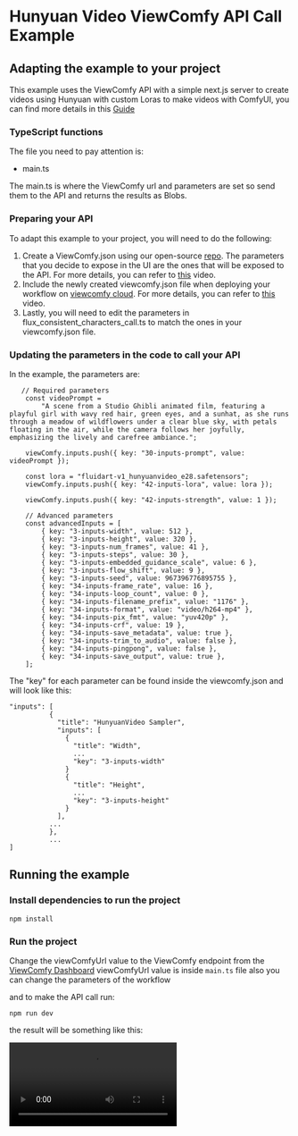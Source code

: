 # Hunyuan Video ViewComfy API Call Example

## Adapting the example to your project

This example uses the ViewComfy API with a simple next.js server to create videos using Hunyuan with custom Loras to make videos with ComfyUI, you can find more details in this [Guide](https://www.viewcomfy.com/blog/using-custom-loras-to-make-videos-with-comfyui "using-custom-loras-to-make-videos-with-comfyui") 

### TypeScript functions

The file you need to pay attention is: 
- main.ts

The main.ts is where the ViewComfy url and parameters are set so send them to the API and returns the results as Blobs. 

### Preparing your API

To adapt this example to your project, you will need to do the following:
1. Create a ViewComfy.json using our open-source [repo](https://github.com/ViewComfy/ViewComfy). The parameters that you decide to expose in the UI are the ones that will be exposed to the API. For more details, you can refer to [this](https://youtu.be/sG2elA1bdrg) video.
2. Include the newly created viewcomfy.json file when deploying your workflow on [viewcomfy cloud](https://app.viewcomfy.com/ ""). For more details, you can refer to [this](https://youtu.be/pIODXFU9sHw) video.
3. Lastly, you will need to edit the parameters in flux_consistent_characters_call.ts to match the ones in your viewcomfy.json file. 

### Updating the parameters in the code to call your API

In the example, the parameters are:
```
   // Required parameters
    const videoPrompt =
        "A scene from a Studio Ghibli animated film, featuring a playful girl with wavy red hair, green eyes, and a sunhat, as she runs through a meadow of wildflowers under a clear blue sky, with petals floating in the air, while the camera follows her joyfully, emphasizing the lively and carefree ambiance.";

    viewComfy.inputs.push({ key: "30-inputs-prompt", value: videoPrompt });

    const lora = "fluidart-v1_hunyuanvideo_e28.safetensors";
    viewComfy.inputs.push({ key: "42-inputs-lora", value: lora });

    viewComfy.inputs.push({ key: "42-inputs-strength", value: 1 });

    // Advanced parameters
    const advancedInputs = [
        { key: "3-inputs-width", value: 512 },
        { key: "3-inputs-height", value: 320 },
        { key: "3-inputs-num_frames", value: 41 },
        { key: "3-inputs-steps", value: 30 },
        { key: "3-inputs-embedded_guidance_scale", value: 6 },
        { key: "3-inputs-flow_shift", value: 9 },
        { key: "3-inputs-seed", value: 967396776895755 },
        { key: "34-inputs-frame_rate", value: 16 },
        { key: "34-inputs-loop_count", value: 0 },
        { key: "34-inputs-filename_prefix", value: "1176" },
        { key: "34-inputs-format", value: "video/h264-mp4" },
        { key: "34-inputs-pix_fmt", value: "yuv420p" },
        { key: "34-inputs-crf", value: 19 },
        { key: "34-inputs-save_metadata", value: true },
        { key: "34-inputs-trim_to_audio", value: false },
        { key: "34-inputs-pingpong", value: false },
        { key: "34-inputs-save_output", value: true },
    ];

```

The "key" for each parameter can be found inside the viewcomfy.json and will look like this:
``` 
"inputs": [
          {
            "title": "HunyuanVideo Sampler",
            "inputs": [
              {
                "title": "Width",
                ...
                "key": "3-inputs-width"
              }
              {
                "title": "Height",
                ...
                "key": "3-inputs-height"
              }
            ],
          ...
          },
          ...
]
```

## Running the example 


### Install dependencies to run the project

```
npm install
```

### Run the project

Change the viewComfyUrl value to the ViewComfy endpoint from the [ViewComfy Dashboard](https://app.viewcomfy.com)
viewComfyUrl value is inside `main.ts` file also you can change the parameters of the workflow

and to make the API call run:

```
npm run dev
```

the result will be something like this:



![Hunyuan Video characters result](https://raw.githubusercontent.com/ViewComfy/cloud-public/main/workflows/hunyuan-video/hunyuan_video_cover_video.mp4 "Hunyuan Video result")
